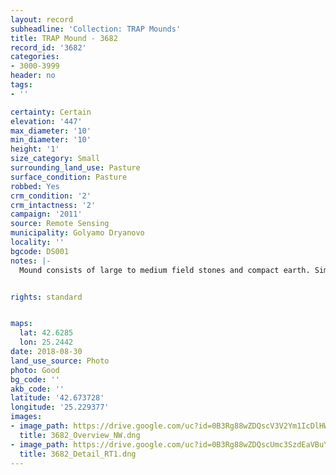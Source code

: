 ```yaml
---
layout: record
subheadline: 'Collection: TRAP Mounds'
title: TRAP Mound - 3682
record_id: '3682'
categories:
- 3000-3999
header: no
tags:
- ''

certainty: Certain
elevation: '447'
max_diameter: '10'
min_diameter: '10'
height: '1'
size_category: Small
surrounding_land_use: Pasture
surface_condition: Pasture
robbed: Yes
crm_condition: '2'
crm_intactness: '2'
campaign: '2011'
source: Remote Sensing
municipality: Golyamo Dryanovo
locality: ''
bgcode: DS001
notes: |-
  Mound consists of large to medium field stones and compact earth. Similar vegetation to surrounding areas.


rights: standard


maps:
  lat: 42.6285
  lon: 25.2442
date: 2018-08-30
land_use_source: Photo
photo: Good
bg_code: ''
akb_code: ''
latitude: '42.673728'
longitude: '25.229377'
images:
- image_path: https://drive.google.com/uc?id=0B3Rg88wZDQscV3V2Ym1IcDlHWDQ
  title: 3682_Overview_NW.dng
- image_path: https://drive.google.com/uc?id=0B3Rg88wZDQscUmc3SzdEaVBuY28
  title: 3682_Detail_RT1.dng
---
```

